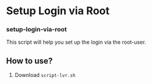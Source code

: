 # Setup Login via Root
### setup-login-via-root

This script will help you set up the login via the root-user.

## How to use?
1. Download `script-lvr.sh`